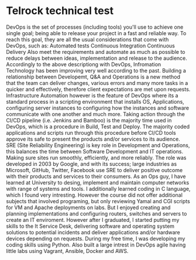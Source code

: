 # Telrock technical test

DevOps is the set of processes (including tools) you'll use to achieve one single goal; being able to release your project in a fast and reliable way. To reach this goal, they are all the usual considerations that come with DevOps, such as:
	Automated tests
	Continuous Integration
	Continuous Delivery
Also meet the requirements and automate as much as possible to reduce delays between ideas, implementation and release to the audience. 
Accordingly to the above descriptiong with DevOps, Infromation Technology has been improving very well according to the past. Building a relationship between Developemt, Q&A and Operations is a new method that the team can deliver changes, various errors and many more tasks in a quicker and effectively, therefore client expectations are met upon requests. 
Infrastructure Automation however is the feature of DevOps where its a standard process in a scripting environment that installs OS, Applications, configuring server instances to configuring how the instances and software communicate with one another and much more. 
Taking action through the CI/CD pipeline (i.e. Jenkins and Bamboo) is the majority time used in DevOps, which is a procedure in Build, Test and Deploy. The majority coded applications and scripts run through this procedure before CI/CD tools approve its safe to present the products and/or services to its audience. 
SRE (Site Reliability Engineering) is key role in Development and Operations, this balances the time between Software Development and IT operations. Making sure sites run smoothly, efficiently, and more reliably. The role was developed in 2003 by Google, and with its success; large industries as Microsoft, GitHub, Twitter, Facebook use SRE to deliver positive outcome with their products and services to their consumers. 
As an Ops guy, I have learned at University to desing, implement and maintain computer networks with range of systems and tools. I additionally learned coding in C language, which I found very intresting. However the course did not offer additional subjects that involved programing, but only reviewing Yamal and CGI scripts for VM and Apache deployments on labs. But I enjoyed creating and planning implementations and configuring routers, switches and servers to create an IT enviroment. However after I graduated, I started putting my skills to the It Service Desk, delivering software and operating system solutions to potential incidents and deliver applications and/or hardware devices depending on requests. During my free time, I was developing my coding skills using Python. Also built a large intrest in DevOps agile having little labs using Vagrant, Ansible, Docker and AWS.
